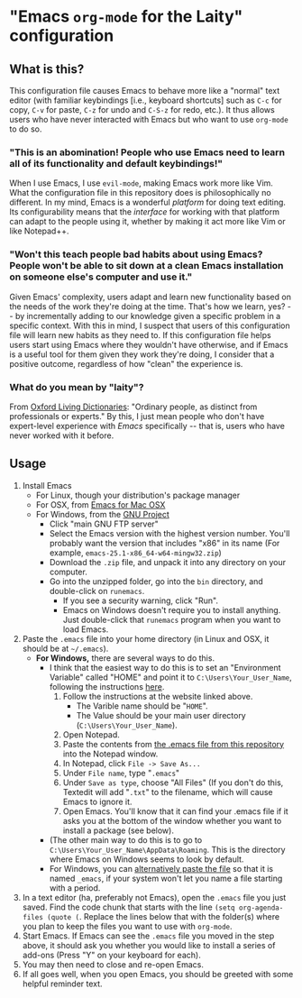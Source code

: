 # "Emacs `org-mode` for the Laity" configuration

## What is this?

This configuration file causes Emacs to behave more like a "normal" text editor (with familiar keybindings [i.e., keyboard shortcuts] such as `C-c` for copy, `C-v` for paste, `C-z` for undo and `C-S-z` for redo, etc.). It thus allows users who have never interacted with Emacs but who want to use `org-mode` to do so.

### "This is an abomination! People who use Emacs need to learn all of its functionality and default keybindings!"

When I use Emacs, I use `evil-mode`, making Emacs work more like Vim. What the configuration file in this repository does is philosophically no different. In my mind, Emacs is a wonderful *platform* for doing text editing. Its configurability means that the *interface* for working with that platform can adapt to the people using it, whether by making it act more like Vim or like Notepad++.

### "Won't this teach people bad habits about using Emacs? People won't be able to sit down at a clean Emacs installation on someone else's computer and use it."

Given Emacs' complexity, users adapt and learn new functionality based on the needs of the work they're doing at the time. That's how we learn, yes? -- by incrementally adding to our knowledge given a specific problem in a specific context. With this in mind, I suspect that users of this configuration file will learn new habits as they need to. If this configuration file helps users start using Emacs where they wouldn't have otherwise, and if Emacs is a useful tool for them given they work they're doing, I consider that a positive outcome, regardless of how "clean" the experience is.

### What do you mean by "laity"?

From [Oxford Living Dictionaries](https://en.oxforddictionaries.com/definition/laity "Oxford Living Dictionaries: 'laity'"): "Ordinary people, as distinct from professionals or experts." By this, I just mean people who don't have expert-level experience with *Emacs* specifically -- that is, users who have never worked with it before.

## Usage

1. Install Emacs
    * For Linux, though your distribution's package manager
    * For OSX, from [Emacs for Mac OSX](https://emacsformacosx.com/ "Installer for Emacs for Mac OSX")
    * For Windows, from the [GNU Project](https://www.gnu.org/software/emacs/download.html#windows "Installer for Emacs for Windows")
    	* Click "main GNU FTP server"
    	* Select the Emacs version with the highest version number. You'll probably want the version that includes "x86" in its name (For example, `emacs-25.1-x86_64-w64-mingw32.zip`)
    	* Download the `.zip` file, and unpack it into any directory on your computer.
    	* Go into the unzipped folder, go into the `bin` directory, and double-click on `runemacs`.
    		* If you see a security warning, click "Run".
    		* Emacs on Windows doesn't require you to install anything. Just double-click that `runemacs` program when you want to load Emacs.
1. Paste the `.emacs` file into your home directory (in Linux and OSX, it should be at `~/.emacs`).
	* **For Windows,** there are several ways to do this.
		* I think that the easiest way to do this is to set an "Environment Variable" called "HOME" and point it to `C:\Users\Your_User_Name`, following the instructions [here](www.computerhope.com/issues/ch000549.htm "How to set the path and environment variables in Windows").
			1. Follow the instructions at the website linked above.
				* The Varible name should be "`HOME`".
				* The Value should be your main user directory (`C:\Users\Your_User_Name`).
			2. Open Notepad.
			3. Paste the contents from [the .emacs file from this repository](https://raw.githubusercontent.com/publicus/emacs-org-mode-for-the-laity/master/.emacs ".emacs file content") into the Notepad window.
			4. In Notepad, click `File -> Save As...`
			5. Under `File name`, type "`.emacs`"
			6. Under `Save as type`, choose "All Files" (If you don't do this, Textedit will add "`.txt`" to the filename, which will cause Emacs to ignore it.
			7. Open Emacs. You'll know that it can find your .emacs file if it asks you at the bottom of the window whether you want to install a package (see below).			
		* (The other main way to do this is to go to `C:\Users\Your_User_Name\AppData\Roaming`. This is the directory where Emacs on Windows seems to look by default.
    	* For Windows, you can [alternatively paste the file](https://www.gnu.org/software/emacs/manual/html_node/efaq-w32/Location-of-init-file.html "GNU.org: Naming .emacs in Windows") so that it is named `_emacs`, if your system won't let you name a file starting with a period.
1. In a text editor (ha, preferably not Emacs), open the `.emacs` file you just saved. Find the code chunk that starts with the line `(setq org-agenda-files (quote (`. Replace the lines below that with the folder(s) where you plan to keep the files you want to use with `org-mode`.
1. Start Emacs. If Emacs can see the `.emacs` file you moved in the step above, it should ask you whether you would like to install a series of add-ons (Press "Y" on your keyboard for each). 
1. You may then need to close and re-open Emacs.
1. If all goes well, when you open Emacs, you should be greeted with some helpful reminder text.
